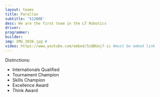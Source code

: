 ```yaml
---
layout: teams
title: Parallax
subtitle: '51200E'
desc: We are the first team in the LT Robotics
driver:
programmer:
builder:
img: IMG_3036.jpg #
video: https://www.youtube.com/embed/5zQBUoj7-ic #must be embed link
---
```

Distinctions:
- Internationals Qualified
- Tournament Champion
- Skills Champion
- Excellence Award
- Think Award
